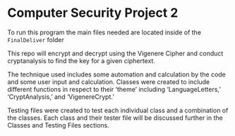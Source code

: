 # Computer Security Project 2

To run this program the main files needed are located inside of the ``FinalDeliver`` folder

This repo will encrypt and decrypt using the Vigenere Cipher and conduct cryptanalysis to find the key for a given ciphertext. 

The technique used includes some automation and calculation by the code and some user input and calculation. Classes were created to include different functions in respect to their ‘theme’ including ‘LanguageLetters,’ ‘CryptAnalysis,’ and ‘VigenereCrypt.’ 

Testing files were created to test each individual class and a combination of the classes. Each class and their tester file will be discussed further in the Classes and Testing Files sections.
